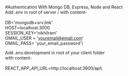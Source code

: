 #Authentication With Mongo DB, Express, Node and React \
Add .env in root of server \/
with content-\
\
DB='mongodb+srv:link'\
HOST=localhost:3000\
SESSION_KEY='nikhilram'\
GMAIL_USER = 'youremail@email.com'\
GMAIL_PASS= 'your_email_password'\

Add .env.development in root of your client folder\
with content-\
\
REACT_APP_API_URL=http://localhost:3900/api\


